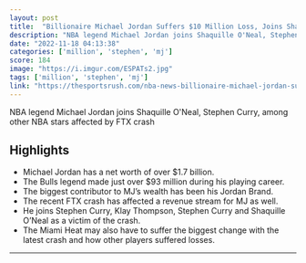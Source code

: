 ```yaml
---
layout: post
title:  "Billionaire Michael Jordan Suffers $10 Million Loss, Joins Shaquille O'Neal, Stephen Curry as Victim of FTX Crash - The SportsRush"
description: "NBA legend Michael Jordan joins Shaquille O'Neal, Stephen Curry, among other NBA stars affected by FTX crash"
date: "2022-11-18 04:13:38"
categories: ['million', 'stephen', 'mj']
score: 184
image: "https://i.imgur.com/ESPATs2.jpg"
tags: ['million', 'stephen', 'mj']
link: "https://thesportsrush.com/nba-news-billionaire-michael-jordan-suffers-10-million-loss-joins-shaquille-oneal-stephen-curry-as-victim-of-ftx-crash/"
---
```


NBA legend Michael Jordan joins Shaquille O'Neal, Stephen Curry, among other NBA stars affected by FTX crash

## Highlights

- Michael Jordan has a net worth of over $1.7 billion.
- The Bulls legend made just over $93 million during his playing career.
- The biggest contributor to MJ’s wealth has been his Jordan Brand.
- The recent FTX crash has affected a revenue stream for MJ as well.
- He joins Stephen Curry, Klay Thompson, Stephen Curry and Shaquille O’Neal as a victim of the crash.
- The Miami Heat may also have to suffer the biggest change with the latest crash and how other players suffered losses.

---
